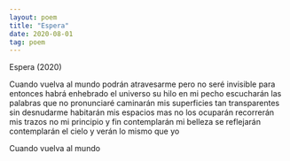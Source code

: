 ```yaml
---
layout: poem
title: "Espera"
date: 2020-08-01
tag: poem
---
```


Espera (2020)

Cuando vuelva al mundo
podrán atravesarme
pero no seré invisible
para entonces
habrá enhebrado el universo
su hilo en mi pecho
escucharán las palabras
que no pronunciaré
caminarán mis superficies
tan transparentes
sin desnudarme
habitarán mis espacios
mas no los ocuparán
recorrerán mis trazos 
no mi principio y fin
contemplarán mi belleza
se reflejarán
contemplarán el cielo
y verán lo mismo que yo

Cuando vuelva al mundo
